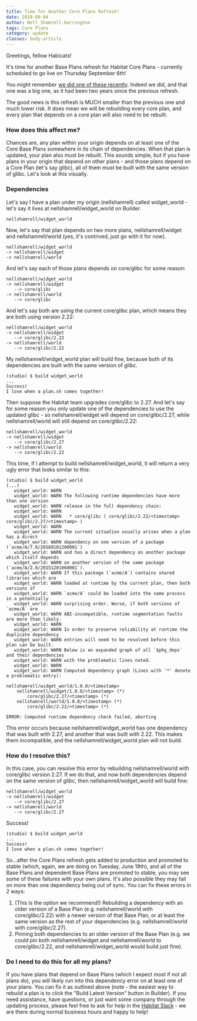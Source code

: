 ```yaml
---
title: Time for Another Core Plans Refresh!
date: 2018-09-04
author: Nell Shamrell-Harrington
tags: Core Plans
category: update
classes: body-article
---
```


Greetings, fellow Habicats!

It's time for another Base Plans refresh for Habitat Core Plans - currently scheduled to go live on Thursday September 6th!

You might remember [we did one of these recently](https://www.habitat.sh/blog/2018/06/base-plans-refresh/).  Indeed we did, and that one was a big one, as it had been two years since the previous refresh.

The good news is this refresh is MUCH smaller than the previous one and much lower risk.  It does mean we will be rebuilding every core plan, and every plan that depends on a core plan will also need to be rebuilt.

### How does this affect me?

Chances are, any plan within your origin depends on at least one of the Core Base Plans somewhere in its chain of dependencies.  When that plan is updated, your plan also must be rebuilt.  This sounds simple, but if you have plans in your origin that depend on other plans - and those plans depend on a Core Plan (let's say glibc), all of them must be built with the same version of glibc.  Let's look at this visually.

### Dependencies

Let's say I have a plan under my origin (nellshamrell) called widget_world - let's say it lives at nellshamrell/widget_world on Builder.

```
nellshamrell/widget_world
```

Now, let's say that plan depends on two more plans,  nellshamrell/widget and nellshamrell/world (yes, it's contrived, just go with it for now).

```
nellshamrell/widget_world
-> nellshamrell/widget
-> nellshamrell/world
```

And let's say each of those plans depends on core/glibc for some reason:

```
nellshamrell/widget_world
-> nellshamrell/widget
   --> core/glibc
-> nellshamrell/world
   --> core/glibc
```

And let's say both are using the current core/glibc plan, which means they are both using version 2.22:

```
nellshamrell/widget_world
-> nellshamrell/widget
   --> core/glibc/2.22
-> nellshamrell/world
   --> core/glibc/2.22
```

My nellshamrell/widget_world plan will build fine, because both of its dependencies are built with the same version of glibc.

```
(studio) $ build widget_world
...
Success!
I love when a plan.sh comes together!
```

Then suppose the Habitat team upgrades core/glibc to 2.27.  And let's say for some reason you only update one of the dependencies to use the updated glibc - so nellshamrell/widget will depend on core/glibc/2.27, while nellshamrell/world will still depend on core/glibc/2.22:

```
nellshamrell/widget_world
-> nellshamrell/widget
   --> core/glibc/2.27
-> nellshamrell/world
   --> core/glibc/2.22
```

This time, if I attempt to build nellshamrell/widget_world, it will return a very ugly error that looks similar to this:

```
(studio) $ build widget_world
(...)
   widget_world: WARN
   widget_world: WARN The following runtime dependencies have more than one version
   widget_world: WARN release in the full dependency chain:
   widget_world: WARN
   widget_world: WARN   * core/glibc ( core/glibc/2.22/<timestamp> core/glibc/2.27/<timestamp> )
   widget_world: WARN
   widget_world: WARN The current situation usually arises when a plan has a direct
   widget_world: WARN dependency on one version of a package (`acme/A/7.0/20160101200001`)
   widget_world: WARN and has a direct dependency on another package which itself depends
   widget_world: WARN on another version of the same package (`acme/A/2.0/20151201060001`).
   widget_world: WARN If this package (`acme/A`) contains shared libraries which are
   widget_world: WARN loaded at runtime by the current plan, then both versions of
   widget_world: WARN `acme/A` could be loaded into the same process in a potentially
   widget_world: WARN surprising order. Worse, if both versions of `acme/A` are
   widget_world: WARN ABI-incompatible, runtime segmentation faults are more than likely.
   widget_world: WARN
   widget_world: WARN In order to preserve reliability at runtime the duplicate dependency
   widget_world: WARN entries will need to be resolved before this plan can be built.
   widget_world: WARN Below is an expanded graph of all `$pkg_deps` and their dependencies
   widget_world: WARN with the problematic lines noted.
   widget_world: WARN
   widget_world: WARN Computed dependency graph (Lines with '*' denote a problematic entry):

nellshamrell/widget_world/1.0.0/<timestamp>
    nellshamrell/widget/1.0.0/<timestamp> (*)
        core/glibc/2.27/<timestamp> (*)
    nellshamrell/world/1.0.0/<timestamp> (*)
        core/glibc/2.22/<timestamp> (*)

ERROR: Computed runtime dependency check failed, aborting
```

This error occurs because nellshamrell/widget_world has one dependency that was built with 2.27, and another that was built with 2.22.  This makes them incompatible, and the nellshamrell/widget_world plan will not build.

### How do I resolve this?

In this case, you can resolve this error by rebuilding nellshamrell/world with core/glibc version 2.27.  If we do that, and now both dependencies depend on the same version of glibc, then nellshamrell/widget_world will build fine:

```
nellshamrell/widget_world
-> nellshamrell/widget
   --> core/glibc/2.27
-> nellshamrell/world
   --> core/glibc/2.27
```

Success!

```
(studio) $ build widget_world
...
Success!
I love when a plan.sh comes together!
```

So...after the Core Plans refresh gets added to production and promoted to stable (which, again, we are doing on Tuesday, June 19th), and all of the Base Plans and dependent Base Plans are promoted to stable, you may see some of these failures with your own plans.  It's also possible they may fail on more than one dependency being out of sync.  You can fix these errors in 2 ways:

1. (This is the option we recommend!) Rebuilding a dependency with an older version of a Base Plan (e.g. nellshamrell/world with core/glibc/2.22) with a newer version of that Base Plan, or at least the same version as the rest of your dependencies (e.g. nellshamrell/world with core/glibc/2.27).
2. Pinning both dependencies to an older version of the Base Plan (e.g. we could pin both nellshamrell/widget and nellshamrell/world to core/glibc/2.22, and nellshamrell/widget_world would build just fine).

### Do I need to do this for all my plans?

If you have plans that depend on Base Plans (which I expect most if not all plans do), you will likely run into this dependency error on at least one of your plans.  You can fix it as outlined above (note - the easiest way to rebuild a plan is to click the "Build Latest Version" button in Builder). If you need assistance, have questions, or just want some company through the updating process, please feel free to ask for help in the [Habitat Slack](http://slack.habitat.sh/) - we are there during normal business hours and happy to help!
